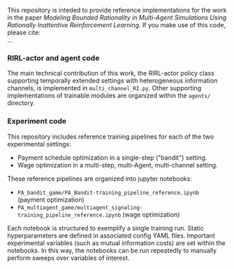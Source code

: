 This repository is inteded to provide reference implementations for the work in the
 paper *Modeling Bounded Rationality in Multi-Agent
 Simulations Using Rationally Inattentive Reinforcement Learning*.
 If you make use of this code, please cite:  
 ...
 
 
### RIRL-actor and agent code
The main technical contribution of this work, the RIRL-actor policy class supporting
 temporally extended settings with heterogeneous information channels, is implemented
  in ```multi_channel_RI.py```. Other supporting implementations of trainable modules
   are organized within the ```agents/``` directory.
   
### Experiment code
This repository includes reference training pipelines for each of the two
 experimental settings:
 - Payment schedule optimization in a single-step ("bandit") setting.
 - Wage optimization in a multi-step, multi-Agent, multi-channel setting.
 
These reference pipelines are organized into jupyter notebooks:
 - ```PA_bandit_game/PA_Bandit-training_pipeline_reference.ipynb``` (payment
  optimization)
 - ```PA_multiagent_game/multiagent_signaling-training_pipeline_reference.ipynb``` (wage optimization) 
 
Each notebook is structured to exemplify a single training run. Static
 hyperparameters are defined in associated config YAML files. Important experimental
  variables (such as mutual information costs) are set within the notebooks. In this
   way, the notebooks can be run repeatedly to manually perform sweeps over variables of
    interest. 
